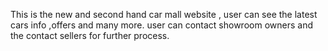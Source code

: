 This is the new and second hand car mall website , user can see the latest cars info ,offers and many more. user can contact showroom owners and the contact sellers for further process.
